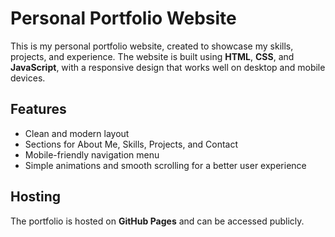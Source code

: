 # Personal Portfolio Website

This is my personal portfolio website, created to showcase my skills, projects, and experience. The website is built using **HTML**, **CSS**, and **JavaScript**, with a responsive design that works well on desktop and mobile devices.

## Features
- Clean and modern layout
- Sections for About Me, Skills, Projects, and Contact
- Mobile-friendly navigation menu
- Simple animations and smooth scrolling for a better user experience

## Hosting
The portfolio is hosted on **GitHub Pages** and can be accessed publicly.
